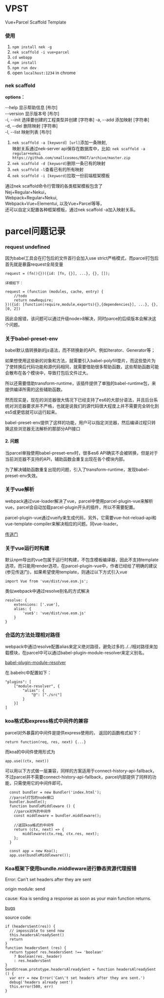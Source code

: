 # VPST
Vue+Parcel Scaffold Template

### 使用

1. `npm install nek -g`
2. `nek scaffold -i vue+parcel`
3. `cd webapp`
4. `npm install`
5. `npm run dev`
6. open `localhost:1234` in chrome

### nek scaffold

**options：**

  --help      显示帮助信息               [布尔]  
  --version   显示版本号                 [布尔]  
  -i, --init  选择要创建的工程类型并创建   [字符串]
  -a, --add   添加映射                [字符串]  
  -d, --del   删除映射                [字符串]  
  -l, --list  映射列表                  [布尔]  

1. `nek scaffold -a [keyword] [url]`添加一条映射,  
映射关系通过nek-server api保存在数据库中，比如:
`nek scaffold -a regular+nekui https://github.com/smallcosmos/RNST/archive/master.zip`
2. `nek scaffold -d [keyword]`删除一条已有的映射
3. `nek scaffold -l`查看已有的所有映射
4. `nek scaffold -i [keyword]`拉取一份前端框架模板

通过nek scaffold命令行管理的各类框架模板包含了  
Nej+Regular+Nekui，  
Webpack+Regular+Nekui,  
Webpack+Vue+Elementui,
以及Vue+Parcel等等，  
还可以自定义配置各种框架模板，通过nek scaffold -a加入映射关系。

# parcel问题记录

### request undefined

因为babel工具会在打包后的文件首行会加入use strict严格模式，而parcel打包后首先就是暴露request全局变量

```
request = (fn(){})({id: [fn, {}], ...}, {}, []);

详细如下：

request = (function (modules, cache, entry) {
	//todo
	return newRequire;
})({id: [function(require,module,exports){},{dependencies}], ...}, {}, [0, 2])
```

因此会报错，该问题可以通过升级node>8解决，同时parce的后续版本会解决这个问题。

### 关于babel-preset-env

babel默认值转换新的js语法，而不转换新的API，例如Iterator、Generator等；  

如果想使用这些新的对象和方法，就需要引入babel-polyfill垫片，而这些垫片为了使转换后代码功能和源代码相同，就需要借助很多帮助函数，这些帮助函数可能会散布在各个模块中，导致打包后文件过大。  

所以还需要借助transform-runtime，该插件提供了单独的babel-runtime包，来提供编译所需的这些辅助函数。  
	
然而现实是，现在的浏览器很大情况下已经支持了es6的大部分语法，并且后台系统对浏览器要求并不严格，也就是说我们的源代码很大程度上并不需要完全转化到es5或更低就可以运行起来。  

babel-preset-env提供了这样的功能，用户可以指定浏览器，然后编译过程只转换这些浏览器无法解析的那部分API接口

#### 2. 问题
 
当parcel单独使用babel-preset-env时，很多es6 API确实不会被转换，但是对于当前浏览器不支持的API，辅助函数会重复出现在各个模块内部。

为了解决辅助函数重复出现的问题，引入了transform-runtime，发现babel-preset-env失效。

### 关于vue解析

webpack通过vue-loader解决了vue，parcel中使用parcel-plugin-vue来解析vue，parcel会自动加载parcel-plugin开头的插件，所以不需要配置。

parcel-plugin-vue通过vueify来生成代码，另外，它需要vue-hot-reload-api和vue-template-compiler来解决相应的问题。同vue-loader。

[传送门](https://www.npmjs.com/package/parcel-plugin-vue)

### 关于vue运行时构建

默认npm导出的vue包属于运行时构建，不包含模板编译器，因此不支持template选项，而只能用render选项，在parcel-plugin-vue中，作者已经给了明确的建议(参见传送门)，如果希望使用template，则通过以下方式引入vue

`import Vue from 'vue/dist/vue.esm.js';`

类似webpack中通过resolve别名的方式解决

```
resolve: {  
	extensions: ['.vue'],
	alias: {
		'vue$': 'vue/dist/vue.esm.js'
	}
}
```

### 合适的方法处理相对路径

webpack中通过resolve配置alias来定义绝对路径，避免过多的../../相对路径来加载模块，在parcel中可以通过babel-plugin-module-resolver来定义别名。  

[babel-plugin-module-resolver](https://www.npmjs.com/package/babel-plugin-module-resolver)  

在.babelrc中配置如下： 

```
"plugins": [
    ["module-resolver", {
        "alias": {
            "@": ["./src"]
        }
    }]
] 
```

### koa格式和express格式中间件的兼容

parcel对外暴露的中间件是提供express使用的， 返回的函数格式如下：  

`return function(req, res, next) {...}`  

而koa的中间件使用形式为  

`app.use((ctx, next))`

可以用以下方式做一层兼容，同样的方案适用于connect-history-api-fallback，不过parcel并不需要connect-history-api-fallback，parcel内部提供了同样的功能，只需使用它的中间件即可。

```
  const bundler = new Bundler('index.html');
  //parcel打包的node接口
  bundler.bundle();
  function bundleMiddleware () {
    //parce对外的中间件
    const middleware = bundler.middleware();

    //返回koa格式的中间件
    return (ctx, next) => {
        middleware(ctx.req, ctx.res, next);
    };
  }

  const app = new Koa();
  app.use(bundleMiddleware());
```

### Koa框架下使用bundle.middleware进行静态资源代理报错

Error: Can't set headers after they are sent

origin module: send

cause: Koa is sending a response as soon as your main function returns.

[bugs](https://github.com/pillarjs/send/issues/118)

source code: 

```
if (headersSent(res)) {
  // impossible to send now
  this.headersAlreadySent()
  return
}
function headersSent (res) {
  return typeof res.headersSent !== 'boolean'
    ? Boolean(res._header)
    : res.headersSent
}
SendStream.prototype.headersAlreadySent = function headersAlreadySent () {
  var err = new Error('Can\'t set headers after they are sent.')
  debug('headers already sent')
  this.error(500, err)
}
```


